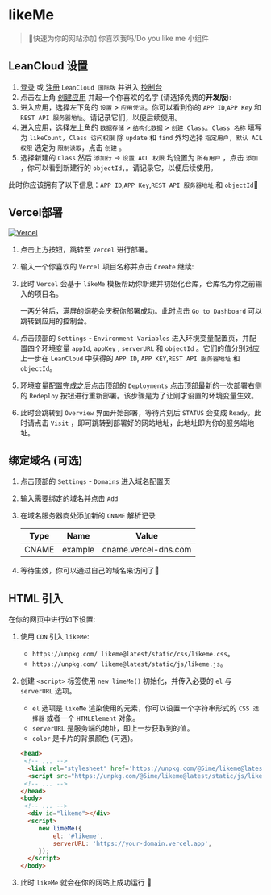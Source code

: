 # likeMe

> 🍰快速为你的网站添加 你喜欢我吗/Do you like me 小组件

## LeanCloud 设置

1. [登录](https://console.leancloud.app/login) 或 [注册](https://console.leancloud.app/register) `LeanCloud 国际版` 并进入 [控制台](https://console.leancloud.app/apps)
2. 点击左上角 [创建应用](https://console.leancloud.app/apps) 并起一个你喜欢的名字 (请选择免费的**开发版**):
3. 进入应用，选择左下角的 `设置` > `应用凭证`。你可以看到你的 `APP ID`,`APP Key` 和 `REST API 服务器地址`。请记录它们，以便后续使用。
4. 进入应用，选择左上角的 `数据存储` > `结构化数据` > `创建 Class`。`Class 名称` 填写为 `likeCount`，`Class 访问权限` 除 `update` 和 `find` 外均选择 `指定用户`，`默认 ACL 权限` 选定为 `限制读取`，点击 `创建` 。
5. 选择新建的 `Class` 然后 `添加行` -> `设置 ACL 权限` 均设置为 `所有用户` ，点击 `添加` ，你可以看到新建行的 `objectId,`。请记录它，以便后续使用。

此时你应该拥有了以下信息：`APP ID`,`APP Key`,`REST API 服务器地址` 和 `objectId`:tada:

## Vercel部署

[![Vercel](https://vercel.com/button)](https://vercel.com/new/clone?repository-url=https://github.com/5ime/likeme)

1. 点击上方按钮，跳转至 `Vercel` 进行部署。

2. 输入一个你喜欢的 `Vercel` 项目名称并点击 `Create` 继续:

3. 此时 `Vercel` 会基于 `likeMe` 模板帮助你新建并初始化仓库，仓库名为你之前输入的项目名。

    一两分钟后，满屏的烟花会庆祝你部署成功。此时点击 `Go to Dashboard` 可以跳转到应用的控制台。

4. 点击顶部的 `Settings` - `Environment Variables` 进入环境变量配置页，并配置四个环境变量 `appId`, `appKey` , `serverURL` 和 `objectId` 。它们的值分别对应上一步在 `LeanCloud` 中获得的 `APP ID`, `APP KEY`,`REST API 服务器地址` 和 `objectId`。

1. 环境变量配置完成之后点击顶部的 `Deployments` 点击顶部最新的一次部署右侧的 `Redeploy` 按钮进行重新部署。该步骤是为了让刚才设置的环境变量生效。

1. 此时会跳转到 `Overview` 界面开始部署，等待片刻后 `STATUS` 会变成 `Ready`。此时请点击 `Visit` ，即可跳转到部署好的网站地址，此地址即为你的服务端地址。

## 绑定域名 (可选)

1. 点击顶部的 `Settings` - `Domains` 进入域名配置页

1. 输入需要绑定的域名并点击 `Add`

1. 在域名服务器商处添加新的 `CNAME` 解析记录

   | Type  | Name    | Value                |
   | ----- | ------- | -------------------- |
   | CNAME | example | cname.vercel-dns.com |

1. 等待生效，你可以通过自己的域名来访问了:tada:

## HTML 引入

在你的网页中进行如下设置:

1. 使用 `CDN` 引入 `likeMe`:

   - `https://unpkg.com/ likeme@latest/static/css/likeme.css`。
   - `https://unpkg.com/ likeme@latest/static/js/likeme.js`。

2. 创建 `<script>` 标签使用 `new limeMe()` 初始化，并传入必要的 `el` 与 `serverURL` 选项。

   - `el` 选项是 `likeMe` 渲染使用的元素，你可以设置一个字符串形式的  `CSS 选择器` 或者一个 `HTMLElement` 对象。
   - `serverURL` 是服务端的地址，即上一步获取到的值。
   - `color` 是卡片的背景颜色 (可选)。

   ```html {3-7,12-18}:line-numbers
   <head>
    <!-- ... -->
     <link rel="stylesheet" href='https://unpkg.com/@5ime/likeme@latest/static/css/likeme.css'/>
     <script src="https://unpkg.com/@5ime/likeme@latest/static/js/likeme.js"></script>
    <!-- ... -->
   </head>
   <body>
    <!-- ... -->
     <div id="likeme"></div>
     <script>
        new limeMe({
            el: '#likeme',
            serverURL: 'https://your-domain.vercel.app',
        });
     </script>
   </body>
   ```

2. 此时 `likeMe` 就会在你的网站上成功运行 :tada:

